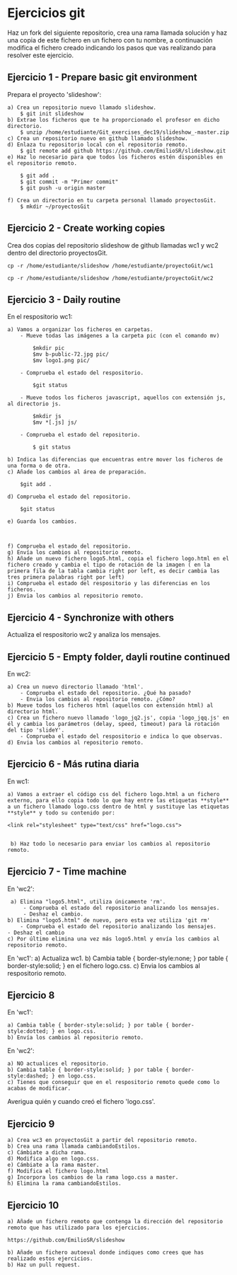 # Ejercicios git 

Haz un fork del siguiente repositorio, crea una rama llamada solución  y haz una copia de este fichero en un fichero con tu nombre, a continuación  modifica el fichero creado indicando los pasos que vas realizando para resolver este ejercicio.

## Ejercicio 1 - Prepare basic git environment
Prepara el proyecto 'slideshow':

	a) Crea un repositorio nuevo llamado slideshow.
		$ git init slideshow
	b) Extrae los ficheros que te ha proporcionado el profesor en dicho directorio.
		$ unzip /home/estudiante/Git_exercises_dec19/slideshow_-master.zip
	c) Crea un repositorio nuevo en github llamado slideshow.
	d) Enlaza tu repositorio local con el repositorio remoto.
		$ git remote add github https://github.com/EmilioSR/slideshow.git
	e) Haz lo necesario para que todos los ficheros estén disponibles en el repositorio remoto.

		$ git add .
		$ git commit -m "Primer commit"
		$ git push -u origin master

	f) Crea un directorio en tu carpeta personal llamado proyectosGit.
		$ mkdir ~/proyectosGit
		
## Ejercicio 2 - Create working copies
Crea dos copias del repositorio slideshow de github llamadas wc1 y wc2 dentro del directorio proyectosGit.

`cp -r /home/estudiante/slideshow /home/estudiante/proyectoGit/wc1`

`cp -r /home/estudiante/slideshow /home/estudiante/proyectoGit/wc2`

## Ejercicio 3 - Daily routine
En el respositorio wc1:

	a) Vamos a organizar los ficheros en carpetas.
		- Mueve todas las imágenes a la carpeta pic (con el comando mv)

			$mkdir pic
			$mv b-public-72.jpg pic/
			$mv logo1.png pic/

		- Comprueba el estado del respositorio.

			$git status

		- Mueve todos los ficheros javascript, aquellos con extensión js, al directorio js.

			$mkdir js
			$mv *[.js] js/

		- Comprueba el estado del repositorio.

			$ git status

	b) Indica las diferencias que encuentras entre mover los ficheros de una forma o de otra.
	c) Añade los cambios al área de preparación.

		$git add .

	d) Comprueba el estado del repositorio.

		$git status

	e) Guarda los cambios.



	f) Comprueba el estado del repositorio.
	g) Envía los cambios al repositorio remoto.
	h) Añade un nuevo fichero logo5.html, copia el fichero logo.html en el fichero creado y cambia el tipo de rotación de la imagen ( en la primera fila de la tabla cambia right por left, es decir cambia las tres primera palabras right por left)
	i) Comprueba el estado del respositorio y las diferencias en los ficheros.
	j) Envia los cambios al repositorio remoto.

## Ejercicio 4 - Synchronize with others

Actualiza el respositorio wc2 y analiza los mensajes.

## Ejercicio 5 - Empty folder, dayli routine continued

En wc2:

	a) Crea un nuevo directorio llamado 'html'.
		- Comprueba el estado del repositorio. ¿Qué ha pasado?
		- Envia los cambios al repositorio remoto. ¿Cómo?
	b) Mueve todos los ficheros html (aquellos con extensión html) al directorio html.
	c) Crea un fichero nuevo llamado 'logo_jq2.js', copia 'logo_jqq.js' en él y cambia los parámetros (delay, speed, timeout) para la rotación del tipo 'slideY'.
		- Comprueba el estado del respositorio e indica lo que observas.
	d) Envia los cambios al repositorio remoto.

## Ejercicio 6 - Más rutina diaria
En wc1:

	a) Vamos a extraer el código css del fichero logo.html a un fichero externo, para ello copia todo lo que hay entre las etiquetas **style** a un fichero llamado logo.css dentro de html y sustituye las etiquetas **style** y todo su contenido por: 

	<link rel="stylesheet" type="text/css" href="logo.css">

 
	 b) Haz todo lo necesario para enviar los cambios al repositorio remoto.
 
 ## Ejercicio 7 - Time machine 
 En 'wc2':

	 a) Elimina "logo5.html", utiliza únicamente 'rm'.
		 - Comprueba el estado del repositorio analizando los mensajes.
		 - Deshaz el cambio.
 	b) Elimina "logo5.html" de nuevo, pero esta vez utiliza 'git rm'
 		- Comprueba el estado del repositorio analizando los mensajes.
 	- Deshaz el cambio
 	c) Por último elimina una vez más logo5.html y envía los cambios al repositorio remoto.
 
 En 'wc1':
 	a) Actualiza wc1.
	 b) Cambia table { border-style:none; } por table { border-style:solid; } en el fichero logo.css.
 	c) Envia los cambios al respositorio remoto.
 
 ## Ejercicio 8
 
 En 'wc1':
 	
 	a) Cambia table { border-style:solid; } por table { border-style:dotted; } en logo.css.
 	b) Envía los cambios al repositorio remoto.
 	
 En 'wc2':
 
 	a) NO actualices el repositorio.
 	b) Cambia table { border-style:solid; } por table { border-style:dashed; } en logo.css.
 	c) Tienes que conseguir que en el respositorio remoto quede como lo acabas de modificar.
 	
 Averigua quién y cuando creó el fichero 'logo.css'.
 	
 	
## Ejercicio 9

	a) Crea wc3 en proyectosGit a partir del repositorio remoto.
	b) Crea una rama llamada cambiandoEstilos.
	c) Cámbiate a dicha rama.
	d) Modifica algo en logo.css.
	e) Cámbiate a la rama master.
	f) Modifica el fichero logo.html
	g) Incorpora los cambios de la rama logo.css a master.
	h) Elimina la rama cambiandoEstilos.
	
## Ejercicio 10

	a) Añade un fichero remoto que contenga la dirección del repositorio remoto que has utilizado para los ejercicios.

	https://github.com/EmilioSR/slideshow

	b) Añade un fichero autoeval donde indiques como crees que has realizado estos ejercicios.
	b) Haz un pull request.